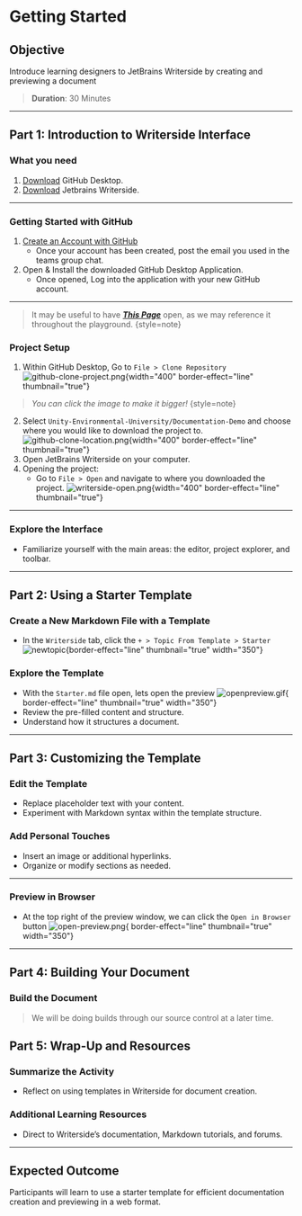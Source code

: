 # Getting Started

## Objective
Introduce learning designers to JetBrains Writerside by creating and previewing a document

>**Duration**: 30 Minutes

---

## Part 1: Introduction to Writerside Interface

### What you need
1. [Download](https://desktop.github.com/) GitHub Desktop.
2. [Download](https://www.jetbrains.com/writerside/download/) Jetbrains Writerside.
---

### Getting Started with GitHub
1. [Create an Account with GitHub](https://github.com/signup)
    - Once your account has been created, post the email you used in the teams group chat.
2. Open & Install the downloaded GitHub Desktop Application.
    - Once opened, Log into the application with your new GitHub account.
---
> It may be useful to have [_**This Page**_](https://github.com/Unity-Environmental-University/documentation-demo) 
> open, as we may reference it throughout the playground.
> {style=note}

### Project Setup
1. Within GitHub Desktop, Go to `File > Clone Repository`
![github-clone-project.png](github-clone-project.png){width="400" border-effect="line" thumbnail="true"}
>_You can click the image to make it bigger!_
>{style=note}
2. Select `Unity-Environmental-University/Documentation-Demo` and choose where you would like to download the project to.
![github-clone-location.png](github-clone-location.png){width="400" border-effect="line" thumbnail="true"}
3. Open JetBrains Writerside on your computer.
4. Opening the project:
    - Go to `File > Open` and navigate to where you downloaded the project.
![writerside-open.png](writerside-open.png){width="400" border-effect="line" thumbnail="true"}

---

### Explore the Interface
- Familiarize yourself with the main areas: the editor, project explorer, and toolbar.

---

## Part 2: Using a Starter Template

### Create a New Markdown File with a Template
- In the `Writerside` tab, click the `+ > Topic From Template > Starter`
    ![newtopic](new_topic_options.png){border-effect="line" thumbnail="true" width="350"}

### Explore the Template
- With the `Starter.md` file open, lets open the preview
    ![openpreview.gif](openpreview.gif){ border-effect="line" thumbnail="true" width="350"}
- Review the pre-filled content and structure.
- Understand how it structures a document.

---

## Part 3: Customizing the Template

### Edit the Template
- Replace placeholder text with your content.
- Experiment with Markdown syntax within the template structure.

### Add Personal Touches
- Insert an image or additional hyperlinks.
- Organize or modify sections as needed.

---

### Preview in Browser
- At the top right of the preview window, we can click the `Open in Browser` button
   ![open-preview.png](open-preview.png){ border-effect="line" thumbnail="true" width="350"}

---

## Part 4: Building Your Document

### Build the Document
>We will be doing builds through our source control at a later time.

## Part 5: Wrap-Up and Resources

### Summarize the Activity
- Reflect on using templates in Writerside for document creation.

### Additional Learning Resources
- Direct to Writerside’s documentation, Markdown tutorials, and forums.

---

## Expected Outcome
Participants will learn to use a starter template for efficient documentation creation and previewing in a web format.
